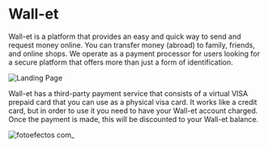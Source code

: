 # Wall-et

Wall-et is a platform that provides an easy and quick way to send and request money online. You can transfer money (abroad) to family, friends, and online shops. We operate as a payment processor for users looking for a secure platform that offers more than just a form of identification.

![Landing Page](https://user-images.githubusercontent.com/80794759/131602736-7e0f196c-59b2-4e73-b886-f38e45e971e1.png)

Wall-et has a third-party payment service that consists of a virtual VISA prepaid card that you can use as a physical visa card.
It works like a credit card, but in order to use it you need to have your Wall-et account charged. Once the payment is made, this will be discounted to your Wall-et balance.

![fotoefectos com_](https://user-images.githubusercontent.com/80794759/131603832-3283f871-8b44-40f6-add9-e6a24023fcb1.jpg)
